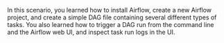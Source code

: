 In this scenario, you learned how to install Airflow, create a new Airflow project, and create a simple DAG file containing several different types of tasks. You also learned how to trigger a DAG run from the command line and the Airflow web UI, and inspect task run logs in the UI.
